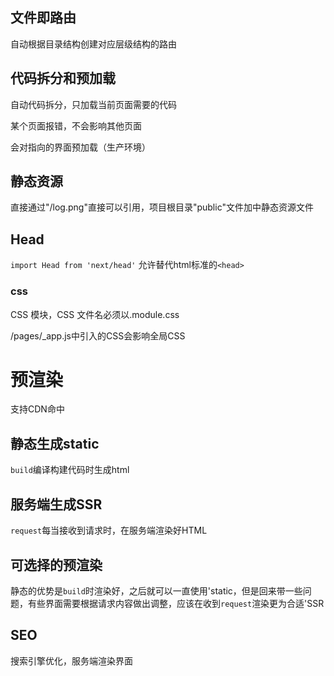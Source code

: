 ## 文件即路由
自动根据目录结构创建对应层级结构的路由

## 代码拆分和预加载
自动代码拆分，只加载当前页面需要的代码

某个页面报错，不会影响其他页面

会对<Link/>指向的界面预加载（生产环境）

## 静态资源
直接通过"/log.png"直接可以引用，项目根目录"public"文件加中静态资源文件

## Head
`import Head from 'next/head'`
允许替代html标准的`<head>`

### css
CSS 模块，CSS 文件名必须以.module.css

/pages/_app.js中引入的CSS会影响全局CSS



# 预渲染
支持CDN命中

## 静态生成static
`build`编译构建代码时生成html

## 服务端生成SSR
`request`每当接收到请求时，在服务端渲染好HTML

## 可选择的预渲染
静态的优势是`build`时渲染好，之后就可以一直使用'static，但是回来带一些问题，有些界面需要根据请求内容做出调整，应该在收到`request`渲染更为合适'SSR

## SEO
搜索引擎优化，服务端渲染界面
